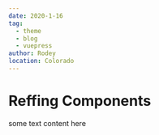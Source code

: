 ```yaml
---
date: 2020-1-16
tag: 
  - theme
  - blog
  - vuepress
author: Rodey
location: Colorado  
---
```


# Reffing Components

some text content here

<demo-component />

<OtherComponent></OtherComponent>

<example />